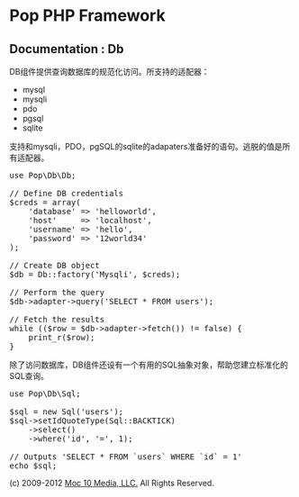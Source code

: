 Pop PHP Framework
=================

Documentation : Db
------------------

DB组件提供查询数据库的规范化访问。所支持的适配器：

* mysql
* mysqli
* pdo
* pgsql
* sqlite

支持和mysqli，PDO，pgSQL的sqlite的adapaters准备好的语句。逃脱的值是所有适配器。

<pre>
use Pop\Db\Db;

// Define DB credentials
$creds = array(
    'database' => 'helloworld',
    'host'     => 'localhost',
    'username' => 'hello',
    'password' => '12world34'
);

// Create DB object
$db = Db::factory('Mysqli', $creds);

// Perform the query
$db->adapter->query('SELECT * FROM users');

// Fetch the results
while (($row = $db->adapter->fetch()) != false) {
    print_r($row);
}
</pre>

除了访问数据库，DB组件还设有一个有用的SQL抽象对象，帮助您建立标准化的SQL查询。

<pre>
use Pop\Db\Sql;

$sql = new Sql('users');
$sql->setIdQuoteType(Sql::BACKTICK)
    ->select()
    ->where('id', '=', 1);

// Outputs 'SELECT * FROM `users` WHERE `id` = 1'
echo $sql;
</pre>

(c) 2009-2012 [Moc 10 Media, LLC.](http://www.moc10media.com) All Rights Reserved.
